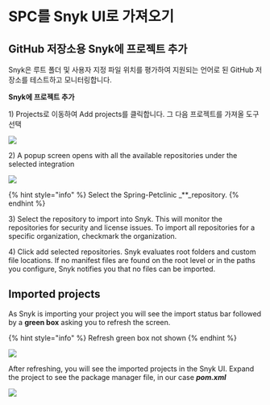 # SPC를 Snyk UI로 가져오기

## GitHub 저장소용 Snyk에 프로젝트 추가

Snyk은 루트 폴더 및 사용자 지정 파일 위치를 평가하여 지원되는 언어로 된 GitHub 저장소를 테스트하고 모니터링합니다.

**Snyk에 프로젝트 추가**

1\) Projects로 이동하여 Add projects를 클릭합니다. 그 다음 프로젝트를 가져올 도구 선택

![](https://partner-workshop-assets.s3.us-east-2.amazonaws.com/project\_import.png)

2\) A popup screen opens with all the available repositories under the selected integration

![](https://partner-workshop-assets.s3.us-east-2.amazonaws.com/select\_repo.png)

{% hint style="info" %}
Select the Spring-Petclinic \_\*\*\_repository.
{% endhint %}

3\) Select the repository to import into Snyk. This will monitor the repositories for security and license issues. To import all repositories for a specific organization, checkmark the organization.

4\) Click add selected repositories. Snyk evaluates root folders and custom file locations. If no manifest files are found on the root level or in the paths you configure, Snyk notifies you that no files can be imported.

## Imported projects

As Snyk is importing your project you will see the import status bar followed by a **green box** asking you to refresh the screen.

{% hint style="info" %}
Refresh green box not shown
{% endhint %}

![](https://partner-workshop-assets.s3.us-east-2.amazonaws.com/import\_bar.png)

After refreshing, you will see the imported projects in the Snyk UI. Expand the project to see the package manager file, in our case _**pom.xml**_

![](https://partner-workshop-assets.s3.us-east-2.amazonaws.com/screen-shot-2020-08-21-at-4.43.05-pm%20\(1\).png)
